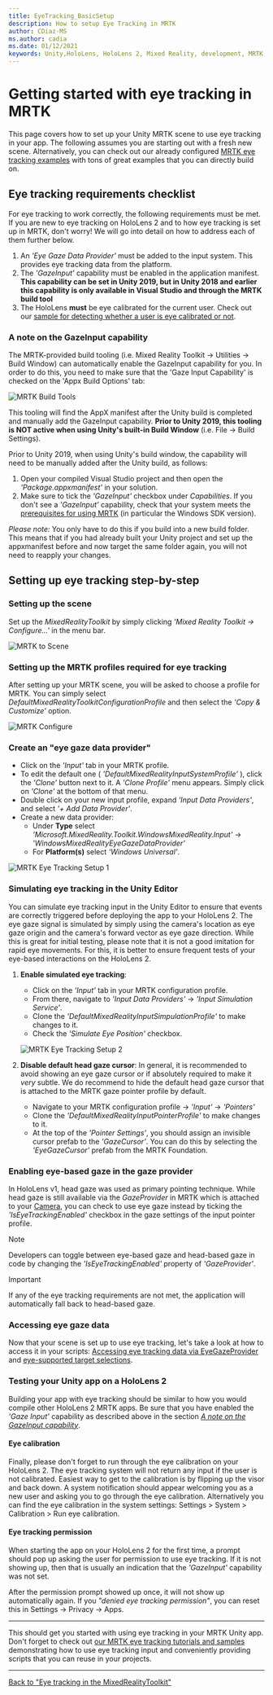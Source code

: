 ```yaml
---
title: EyeTracking_BasicSetup
description: How to setup Eye Tracking in MRTK
author: CDiaz-MS
ms.author: cadia
ms.date: 01/12/2021
keywords: Unity,HoloLens, HoloLens 2, Mixed Reality, development, MRTK, Eye Tracking,
---
```


# Getting started with eye tracking in MRTK

This page covers how to set up your Unity MRTK scene to use eye tracking in your app.
The following assumes you are starting out with a fresh new scene.
Alternatively, you can check out our already configured [MRTK eye tracking examples](EyeTracking_ExamplesOverview.md) with tons of great examples that you can directly build on.

## Eye tracking requirements checklist

For eye tracking to work correctly, the following requirements must be met.
If you are new to eye tracking on HoloLens 2 and to how eye tracking is set up in MRTK, don't worry!
We will go into detail on how to address each of them further below.

1. An _'Eye Gaze Data Provider'_ must be added to the input system. This provides eye tracking data from the platform.
2. The _'GazeInput'_ capability must be enabled in the application manifest.
   **This capability can be set in Unity 2019, but in Unity 2018 and earlier this capability is only available in Visual Studio and through the MRTK build tool**
3. The HoloLens **must** be eye calibrated for the current user. Check out our [sample for detecting whether a user is eye calibrated or not](EyeTracking_IsUserCalibrated.md).

### A note on the GazeInput capability

The MRTK-provided build tooling (i.e. Mixed Reality Toolkit -> Utilities -> Build Window)
can automatically enable the GazeInput capability for you. In order to do this,
you need to make sure that the 'Gaze Input Capability' is checked on the 'Appx Build Options' tab:

![MRTK Build Tools](../images/eye-tracking/mrtk_et_buildsetup.png)

This tooling will find the AppX manifest after the Unity build is completed and manually add the GazeInput capability.
**Prior to Unity 2019, this tooling is NOT active when using Unity's built-in Build Window** (i.e. File -> Build Settings).

Prior to Unity 2019, when using Unity's build window, the capability will need to be manually added after the Unity build, as follows:

1. Open your compiled Visual Studio project and then open the _'Package.appxmanifest'_ in your solution.
2. Make sure to tick the _'GazeInput'_ checkbox under _Capabilities_. If you don't see a _'GazeInput'_ capability, check that your system meets the [prerequisites for using MRTK](../../Installation.md#prerequisites) (in particular the Windows SDK version).

_Please note:_
You only have to do this if you build into a new build folder.
This means that if you had already built your Unity project and set up the appxmanifest before and now target the same folder again, you will not need to reapply your changes.

## Setting up eye tracking step-by-step

### Setting up the scene

Set up the _MixedRealityToolkit_ by simply clicking _'Mixed Reality Toolkit -> Configure…'_ in the menu bar.

![MRTK to Scene](../images/eye-tracking/mrtk_setup_configure.jpg)

### Setting up the MRTK profiles required for eye tracking

After setting up your MRTK scene, you will be asked to choose a profile for MRTK.
You can simply select _DefaultMixedRealityToolkitConfigurationProfile_ and then select the _'Copy & Customize'_ option.

![MRTK Configure](../images/eye-tracking/mrtk_setup_configprofile.jpg)

### Create an "eye gaze data provider"

- Click on the _'Input'_ tab in your MRTK profile.
- To edit the default one ( _'DefaultMixedRealityInputSystemProfile'_ ), click the _'Clone'_ button next to it. A _'Clone Profile'_ menu appears. Simply click on _'Clone'_ at the bottom of that menu.
- Double click on your new input profile, expand _'Input Data Providers'_, and select _'+ Add Data Provider'_.
- Create a new data provider:
  - Under **Type** select _'Microsoft.MixedReality.Toolkit.WindowsMixedReality.Input'_ -> _'WindowsMixedRealityEyeGazeDataProvider'_
  - For **Platform(s)** select _'Windows Universal'_.

![MRTK Eye Tracking Setup 1](../images/eye-tracking/mrtk_setup_eyes_dataprovider.jpg)

### Simulating eye tracking in the Unity Editor

You can simulate eye tracking input in the Unity Editor to ensure that events are correctly triggered before deploying the app to your HoloLens 2.
The eye gaze signal is simulated by simply using the camera's location as eye gaze origin and the camera's forward vector as eye gaze direction.
While this is great for initial testing, please note that it is not a good imitation for rapid eye movements.
For this, it is better to ensure frequent tests of your eye-based interactions on the HoloLens 2.

1. **Enable simulated eye tracking**:
    - Click on the _'Input'_ tab in your MRTK configuration profile.
    - From there, navigate to _'Input Data Providers'_ -> _'Input Simulation Service'_.
    - Clone the _'DefaultMixedRealityInputSimpulationProfile'_ to make changes to it.
    - Check the _'Simulate Eye Position'_ checkbox.

    ![MRTK Eye Tracking Setup 2](../images/eye-tracking/mrtk_setup_eyes_simulate.jpg)

2. **Disable default head gaze cursor**:
In general, it is recommended to avoid showing an eye gaze cursor or if absolutely required to make it _very_ subtle.
We do recommend to hide the default head gaze cursor that is attached to the MRTK gaze pointer profile by default.
    - Navigate to your MRTK configuration profile -> _'Input'_ -> _'Pointers'_
    - Clone the _'DefaultMixedRealityInputPointerProfile'_ to make changes to it.
    - At the top of the _'Pointer Settings'_, you should assign an invisible cursor prefab to the _'GazeCursor'_. You can do this by selecting the _'EyeGazeCursor'_ prefab from the MRTK Foundation.

### Enabling eye-based gaze in the gaze provider

In HoloLens v1, head gaze was used as primary pointing technique.
While head gaze is still available via the _GazeProvider_ in MRTK which is attached to your [Camera](https://docs.unity3d.com/ScriptReference/Camera.html), you can check to use eye gaze instead by ticking the _'IsEyeTrackingEnabled'_ checkbox in the gaze settings of the input pointer profile.

>[!NOTE]
>Developers can toggle between eye-based gaze and head-based gaze in code by changing the _'IsEyeTrackingEnabled'_ property of _'GazeProvider'_.  

>[!IMPORTANT]
>If any of the eye tracking requirements are not met, the application will automatically fall back to head-based gaze.

### Accessing eye gaze data

Now that your scene is set up to use eye tracking, let's take a look at how to access it in your scripts:
[Accessing eye tracking data via EyeGazeProvider](EyeTracking_EyeGazeProvider.md) and [eye-supported target selections](EyeTracking_TargetSelection.md).

### Testing your Unity app on a HoloLens 2

Building your app with eye tracking should be similar to how you would compile other HoloLens 2 MRTK apps. Be sure that you have enabled the *'Gaze Input'* capability as described above in the section [*A note on the GazeInput capability*](#a-note-on-the-gazeinput-capability).

#### Eye calibration

Finally, please don't forget to run through the eye calibration on your HoloLens 2.
The eye tracking system will not return any input if the user is not calibrated.
Easiest way to get to the calibration is by flipping up the visor and back down.
A system notification should appear welcoming you as a new user and asking you to go through the eye calibration.
Alternatively you can find the eye calibration in the system settings: Settings > System > Calibration > Run eye calibration.

#### Eye tracking permission

When starting the app on your HoloLens 2 for the first time, a prompt should pop up asking the user for permission to use eye tracking.
If it is not showing up, then that is usually an indication that the _'GazeInput'_ capability was not set.

After the permission prompt showed up once, it will not show up automatically again.
If you _"denied eye tracking permission"_, you can reset this in Settings -> Privacy -> Apps.

---

This should get you started with using eye tracking in your MRTK Unity app.
Don't forget to check out [our MRTK eye tracking tutorials and samples](EyeTracking_ExamplesOverview.md) demonstrating how to use eye tracking input and conveniently providing scripts that you can reuse in your projects.

---
[Back to "Eye tracking in the MixedRealityToolkit"](EyeTracking_Main.md)
